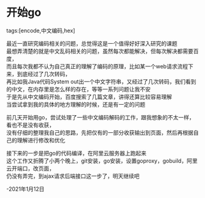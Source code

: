 # 开始go

tags:[encode,中文编码,hex]

最近一直研究编码相关的问题，总觉得这是一个值得好好深入研究的课题  
最想弄清楚的就是中文乱码相关的问题，虽然每次都能解决，但每次解决都需要百度，  
而且每次我都不认为自己真正的理解了编码的原理，比如某一个web请求流程下来，到底经过了几次转码，  
再比如我Java代码System out出一个中文字符串，又经过了几次转码，我们看到的中文，在内存里是怎么样的存在，等等一系列问题让我不安  
于是先从中文编码开始，百度搜索了几篇文章，讲得还算比较容易理解  
当尝试拿到我的具体的地方理解的时候，还是有一定的问题  

前几天开始用go，尝试处理了一些中文编码解码的工作，跟我想象的不太一样，看也不是没有收获，  
没有仔细的整理我自己的思路，先把仅有的一部分收获输出到页面，然后再根据自己的理解进行修改和优化  

接下来的一步是把go的代码编译，在阿里云服务器上跑起来  
这个工作又折腾了小两个晚上，git安装，go安装，设置goproxy，gobuild，阿里云开端口，改页面，  
仍没有弄完，到ajax请求后端接口这一步了，明天继续吧  

-2021年1月12日
